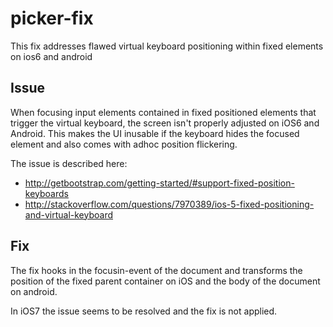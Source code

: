 picker-fix
==========

This fix addresses flawed virtual keyboard positioning within fixed elements on ios6 and android 

Issue
-----

When focusing input elements contained in fixed positioned elements that trigger the virtual keyboard, the screen isn't properly adjusted on iOS6 and Android. 
This makes the UI inusable if the keyboard hides the focused element and also comes with adhoc position flickering.  

The issue is described here:

* http://getbootstrap.com/getting-started/#support-fixed-position-keyboards
* http://stackoverflow.com/questions/7970389/ios-5-fixed-positioning-and-virtual-keyboard

Fix
-----------------
The fix hooks in the focusin-event of the document and transforms the position of the fixed parent container on iOS and the body of the document on android.

In iOS7 the issue seems to be resolved and the fix is not applied.